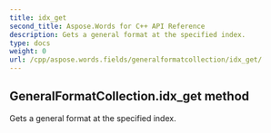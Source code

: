 ```yaml
---
title: idx_get
second_title: Aspose.Words for C++ API Reference
description: Gets a general format at the specified index. 
type: docs
weight: 0
url: /cpp/aspose.words.fields/generalformatcollection/idx_get/
---
```

## GeneralFormatCollection.idx_get method


Gets a general format at the specified index. 

